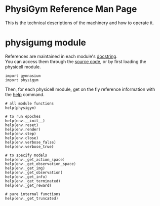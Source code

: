 # PhysiGym Reference Man Page

This is the technical descriptions of the machinery and how to operate it.


# physigumg module

References are maintained in each module's [docstring](https://en.wikipedia.org/wiki/Docstring).\
You can access them through the [source code](https://github.com/elmbeech/physicellembedding/blob/main/py3pc_embedding/custom_modules/physicellmodule.cpp#L449), or by first loading the physicell module.

```python3
import gymnasium
import physigym
```
Then, for each physicell module, get on the fly reference information with the [help](https://en.wikipedia.org/wiki/Help!) command.

```python3
# all module functions
help(physigym)

# to run epoches
help(env.__init__)
help(env.reset)
help(env.render)
help(env.step)
help(env.close)
help(env.verbose_false)
help(env.verbose_true)

# to specify models 
help(env._get_action_space)
help(env._get_observation_space)
help(env._get_img)
help(env._get_observation)
help(env._get_info)
help(env._get_terminated)
help(env._get_reward)

# pure internal functions
help(env._get_truncated)
